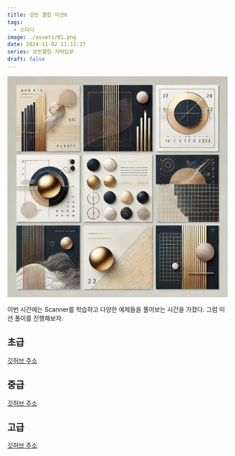 ```yaml
---
title: 성빈 클럽 미션6
tags:
  - 스터디
image: ./assets/01.png
date: 2024-11-02 11:11:27
series: 성빈클럽-자바입문
draft: false
---
```


![썸네일](./assets/01.png)

이번 시간에는 Scanner를 학습하고 다양한 예제들을 풀어보는 시간을 가졌다. 그럼 미션 풀이를 진행해보자.

## 초급

[깃허브 주소](https://github.com/SungbinYang/Java/blob/main/java-start/src/mission/ch08/beginner/Calculator.java)

## 중급

[깃허브 주소](https://github.com/SungbinYang/Java/blob/main/java-start/src/mission/ch08/middle/QuizProgram.java)

## 고급

[깃허브 주소](https://github.com/SungbinYang/Java/tree/main/java-start/src/mission/ch08/advance)
